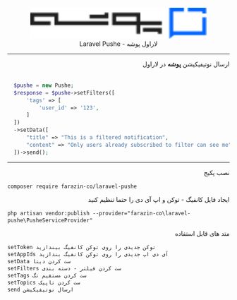 <p align="center">
<img src="https://raw.githubusercontent.com/farazin-co/laravel-pushe/23b10dc125ecaa85808b1346570f9bc41df0afa3/assets/pushe-logo.svg" height="70" alt="Laravel Pushe Package" /><br>
Laravel Pushe - لاراول پوشه
</p>

<hr>

<p dir="rtl">
  ارسال نوتیفیکیشن <b>پوشه</b> در لاراول  <br>
</p>

```php

  $pushe = new Pushe;
  $response = $pushe->setFilters([
      'tags' => [
          'user_id' => '123',
      ]
  ])
  ->setData([
      "title" => "This is a filtered notification",
      "content" => "Only users already subscribed to filter can see me",
  ])->send();

```

<hr>

<p dir="rtl">
  نصب پکیج
</p>

```composer
composer require farazin-co/laravel-pushe
```

<p dir="rtl">
  ایجاد فایل کانفیگ - توکن و اپ آی دی را حتما تنظیم کنید
</p>


```composer
php artisan vendor:publish --provider="farazin-co\laravel-pushe\PusheServiceProvider"
```

<p dir="rtl">
  متد های قابل استفاده
</p>


```
setToken توکن جدیدی را روی توکن کانفیگ بیندازید
setAppIds آی دی اپ جدیدی را روی توکن کانفیگ بندازید
setData ست کردن دیتا
setFilters ست کردن فیلتر - دسته بندی
setTags ست کردن مستقیم تگ
setTopics ست کردن تاپیک
send ارسال نوتیفیکیشن

```
  
  

